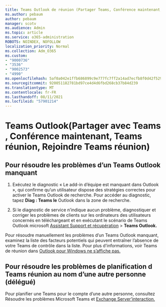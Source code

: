 ```yaml
---
title: Teams Outlook de réunion (Partager Teams, Conférence maintenant, Teams réunion, Rejoindre Teams réunion)
ms.author: pebaum
author: pebaum
manager: scotv
ms.audience: Admin
ms.topic: article
ms.service: o365-administration
ROBOTS: NOINDEX, NOFOLLOW
localization_priority: Normal
ms.collection: Adm_O365
ms.custom:
- "9000736"
- "3536"
- "9002573"
- "4990"
ms.openlocfilehash: 5af0a042e1ffb686899c9e777fc7ff2a14ad7ecfb8f0d42f529a7ddc449978e6
ms.sourcegitcommit: 920051182781bd97ce4d4d6fbd268cb37b84d239
ms.translationtype: MT
ms.contentlocale: fr-FR
ms.lasthandoff: 08/11/2021
ms.locfileid: "57901214"
---
```

# <a name="teams-outlook-add-in-share-to-teams--meet-now-new-teams-meeting-join-teams-meeting"></a>Teams Outlook(Partager avec Teams , Conférence maintenant, Teams réunion, Rejoindre Teams réunion)

## <a name="to-troubleshoot-a-missing-teams-outlook-add-in"></a>Pour résoudre les problèmes d’un Teams Outlook manquant

1. Exécutez le diagnostic « Le add-in d’équipe est manquant dans Outlook », qui confirme qu’un utilisateur dispose des stratégies correctes pour activer le Teams Outlook de recherche. Pour accéder au diagnostic, tapez **Diag : Teams le** Outlook dans la zone de recherche.

1. Si le diagnostic de service n’indique aucun problème, diagnostiquer et corriger les problèmes de clients sur les ordinateurs des utilisateurs concernés en téléchargeant et en exécutant le scénario de Teams Outlook microsoft [Assistant Support et récupération](https://aka.ms/SaRA-TeamsAddInScenario)  >  **Teams Outlook.**

Pour résoudre manuellement les problèmes d’un Teams Outlook manquant, examinez la liste des facteurs potentiels qui peuvent entraîner l’absence de votre Teams de contrôle dans la liste. Pour plus d’informations, voir Teams de réunion dans [Outlook pour Windows ne s’affiche pas.](https://docs.microsoft.com/microsoftteams/teams-add-in-for-outlook#teams-meeting-add-in-in-outlook-for-windows-does-not-show)

## <a name="to-troubleshoot-scheduling-a-teams-meeting-on-behalf-of-someone-else-delegate"></a>Pour résoudre les problèmes de planification d Teams réunion au nom d’une autre personne (délégué)

Pour planifier une Teams pour le compte d’une autre personne, consultez Résoudre les problèmes Microsoft Teams et [Exchange Server’interaction.](https://docs.microsoft.com/microsoftteams/troubleshoot/known-issues/teams-exchange-interaction-issue)
